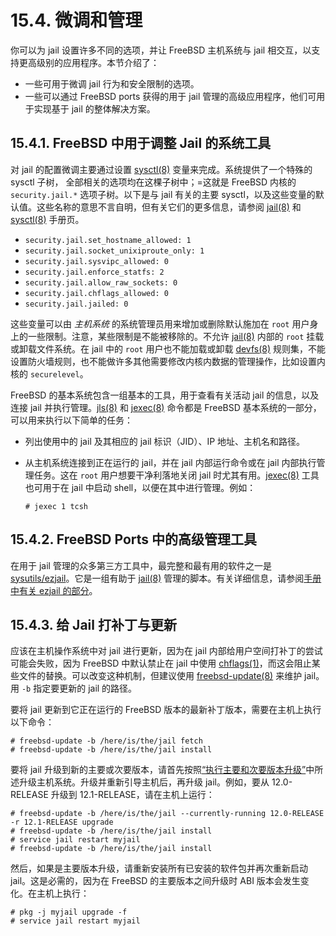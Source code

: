 # 15.4. 微调和管理

你可以为 jail 设置许多不同的选项，并让 FreeBSD 主机系统与 jail 相交互，以支持更高级别的应用程序。本节介绍了：

- 一些可用于微调 jail 行为和安全限制的选项。
- 一些可以通过 FreeBSD ports 获得的用于 jail 管理的高级应用程序，他们可用于实现基于 jail 的整体解决方案。

## 15.4.1. FreeBSD 中用于调整 Jail 的系统工具

对 jail 的配置微调主要通过设置 [sysctl(8)](https://www.freebsd.org/cgi/man.cgi?query=sysctl&sektion=8&format=html) 变量来完成。系统提供了一个特殊的 sysctl 子树， 全部相关的选项均在这棵子树中；=这就是 FreeBSD 内核的 `security.jail.*` 选项子树。以下是与 jail 有关的主要 sysctl，以及这些变量的默认值。这些名称的意思不言自明，但有关它们的更多信息，请参阅 [jail(8)](https://www.freebsd.org/cgi/man.cgi?query=jail&sektion=8&format=html) 和 [sysctl(8)](https://www.freebsd.org/cgi/man.cgi?query=sysctl&sektion=8&format=html) 手册页。

- `security.jail.set_hostname_allowed: 1`
- `security.jail.socket_unixiproute_only: 1`
- `security.jail.sysvipc_allowed: 0`
- `security.jail.enforce_statfs: 2`
- `security.jail.allow_raw_sockets: 0`
- `security.jail.chflags_allowed: 0`
- `security.jail.jailed: 0`

这些变量可以由 *主机系统* 的系统管理员用来增加或删除默认施加在 `root` 用户身上的一些限制。注意，某些限制是不能被移除的。不允许 [jail(8)](https://www.freebsd.org/cgi/man.cgi?query=jail&sektion=8&format=html) 内部的 `root` 挂载或卸载文件系统。在 jail 中的 `root` 用户也不能加载或卸载 [devfs(8)](https://www.freebsd.org/cgi/man.cgi?query=devfs&sektion=8&format=html) 规则集，不能设置防火墙规则，也不能做许多其他需要修改内核内数据的管理操作，比如设置内核的 `securelevel`。

FreeBSD 的基本系统包含一组基本的工具，用于查看有关活动 jail 的信息，以及连接 jail 并执行管理。[jls(8)](https://www.freebsd.org/cgi/man.cgi?query=jls&sektion=8&format=html) 和 [jexec(8)](https://www.freebsd.org/cgi/man.cgi?query=jexec&sektion=8&format=html) 命令都是 FreeBSD 基本系统的一部分，可以用来执行以下简单的任务：

- 列出使用中的 jail 及其相应的 jail 标识（JID）、IP 地址、主机名和路径。

- 从主机系统连接到正在运行的 jail，并在 jail 内部运行命令或在 jail 内部执行管理任务。这在 `root` 用户想要干净利落地关闭 jail 时尤其有用。[jexec(8)](https://www.freebsd.org/cgi/man.cgi?query=jexec&sektion=8&format=html) 工具也可用于在 jail 中启动 shell，以便在其中进行管理。例如：

  ```
  # jexec 1 tcsh
  ```

## 15.4.2. FreeBSD Ports 中的高级管理工具

在用于 jail 管理的众多第三方工具中，最完整和最有用的软件之一是 [sysutils/ezjail](https://cgit.freebsd.org/ports/tree/sysutils/ezjail/pkg-descr)。它是一组有助于 [jail(8)](https://www.freebsd.org/cgi/man.cgi?query=jail&sektion=8&format=html) 管理的脚本。有关详细信息，请参阅[手册中有关 ezjail 的部分](https://docs.freebsd.org/en/books/handbook/Jail/#Jail-ezjail)。

## 15.4.3. 给 Jail 打补丁与更新

应该在主机操作系统中对 jail 进行更新，因为在 jail 内部给用户空间打补丁的尝试可能会失败，因为 FreeBSD 中默认禁止在 jail 中使用 [chflags(1)](https://www.freebsd.org/cgi/man.cgi?query=chflags&sektion=1&format=html)，而这会阻止某些文件的替换。可以改变这种机制，但建议使用 [freebsd-update(8)](https://www.freebsd.org/cgi/man.cgi?query=freebsd-update&sektion=8&format=html) 来维护 jail。用 `-b` 指定要更新的 jail 的路径。

要将 jail 更新到它正在运行的 FreeBSD 版本的最新补丁版本，需要在主机上执行以下命令：

```
# freebsd-update -b /here/is/the/jail fetch
# freebsd-update -b /here/is/the/jail install
```

要将 jail 升级到新的主要或次要版本，请首先按照[“执行主要和次要版本升级”](https://docs.freebsd.org/en/books/handbook/cutting-edge/index.html#freebsdupdate-upgrade)中所述升级主机系统。升级并重新引导主机后，再升级 jail。例如，要从 12.0-RELEASE 升级到 12.1-RELEASE，请在主机上运行：

```
# freebsd-update -b /here/is/the/jail --currently-running 12.0-RELEASE -r 12.1-RELEASE upgrade
# freebsd-update -b /here/is/the/jail install
# service jail restart myjail
# freebsd-update -b /here/is/the/jail install
```

然后，如果是主要版本升级，请重新安装所有已安装的软件包并再次重新启动 jail。这是必需的，因为在 FreeBSD 的主要版本之间升级时 ABI 版本会发生变化。在主机上执行：

```
# pkg -j myjail upgrade -f
# service jail restart myjail
```
